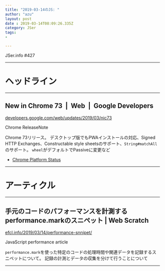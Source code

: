 ```yaml
---
title: "2019-03-14のJS: "
author: "azu"
layout: post
date : 2019-03-14T08:09:26.335Z
category: JSer
tags:
-

---
```


JSer.info #427

----

<h1 class="site-genre">ヘッドライン</h1>

----

## New in Chrome 73  |  Web  |  Google Developers
[developers.google.com/web/updates/2019/03/nic73](https://developers.google.com/web/updates/2019/03/nic73 "New in Chrome 73  |  Web  |  Google Developers")
<p class="jser-tags jser-tag-icon"><span class="jser-tag">Chrome</span> <span class="jser-tag">ReleaseNote</span></p>

Chrome 73リリース。
デスクトップ版でもPWAインストールの対応、Signed HTTP Exchanges、Constructable style sheetsのサポート、`String#matchAll`のサポート。
`wheel`がデフォルトでPassiveに変更など

- [Chrome Platform Status](https://www.chromestatus.com/features#browsers.chrome.desktop%3D73 "Chrome Platform Status")

----
<h1 class="site-genre">アーティクル</h1>

----

## 手元のコードのパフォーマンスを計測するperformance.markのスニペット | Web Scratch
[efcl.info/2019/03/14/performance-snnipet/](https://efcl.info/2019/03/14/performance-snnipet/ "手元のコードのパフォーマンスを計測するperformance.markのスニペット | Web Scratch")
<p class="jser-tags jser-tag-icon"><span class="jser-tag">JavaScript</span> <span class="jser-tag">performance</span> <span class="jser-tag">article</span></p>

`performance.mark`を使った特定のコードの処理時間や関連データを記録するスニペットについて。
記録の計測とデータの収集を分けて行うことについて


----

